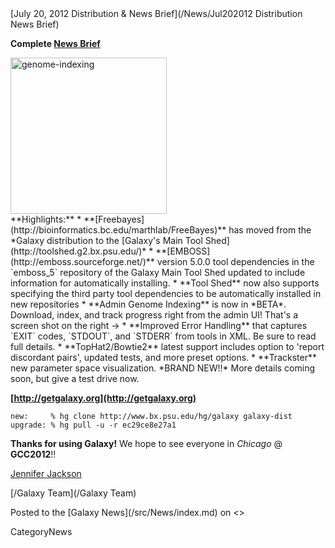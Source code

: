 <div class='newsItemHeader'>[July 20, 2012 Distribution & News Brief](/News/Jul202012 Distribution News Brief)</div>


**Complete [News Brief](/src/DevNewsBriefs/2012_07_20/index.md)**
<div class='right'><a href='/DevNewsBriefs/2012_07_20/'><img src='/Images/NewsGraphics/2012_07_20_main-page.png' alt='genome-indexing' width="250px" /></a></div>
**Highlights:**
* **[Freebayes](http://bioinformatics.bc.edu/marthlab/FreeBayes)** has moved from the *Galaxy distribution to the [Galaxy's Main Tool Shed](http://toolshed.g2.bx.psu.edu/)*
* **[EMBOSS](http://emboss.sourceforge.net/)** version 5.0.0 tool dependencies in the `emboss_5` repository of the Galaxy Main Tool Shed updated to include information for automatically installing. 
* **Tool Shed** now also supports specifying the third party tool dependencies to be automatically installed in new repositories
* **Admin Genome Indexing** is now in *BETA*. Download, index, and track progress right from the admin UI! That's a screen shot on the right ->
* **Improved Error Handling** that captures `EXIT` codes, `STDOUT`, and `STDERR` from tools in XML. Be sure to read full details.
* **TopHat2/Bowtie2** latest support includes option to 'report discordant pairs', updated tests, and more preset options.
* **Trackster** new parameter space visualization. *BRAND NEW!!* More details coming soon, but give a test drive now. 

**[http://getgalaxy.org](http://getgalaxy.org)**
```
new:     % hg clone http://www.bx.psu.edu/hg/galaxy galaxy-dist
upgrade: % hg pull -u -r ec29ce8e27a1
```


**Thanks for using Galaxy!** We hope to see everyone in *Chicago* @ **GCC2012**!!

[Jennifer Jackson](/src/JenniferJackson/index.md)

[/Galaxy Team](/Galaxy Team)

<div class='newsItemFooter'>Posted to the [Galaxy News](/src/News/index.md) on <<Date(2012-07-21T06:28:04Z)>></div>

CategoryNews
